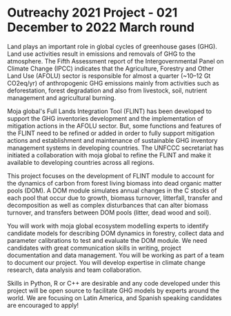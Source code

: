 # Outreachy 2021 Project - 021 December to 2022 March round

Land plays an important role in global cycles of greenhouse gases (GHG). Land use activities result in emissions and removals of GHG to the atmosphere. The Fifth Assessment report of the Intergovernmental Panel on Climate Change (IPCC) indicates that the Agriculture, Forestry and Other Land Use (AFOLU) sector is responsible for almost a quarter (~10–12 Gt CO2eq/yr) of anthropogenic GHG emissions mainly from activities such as deforestation, forest degradation and also from livestock, soil, nutrient management and agricultural burning.

Moja global's Full Lands Integration Tool (FLINT) has been developed to support the GHG inventories development and the implementation of mitigation actions in the AFOLU sector. But, some functions and features of the FLINT need to be refined or added in order to fully support mitigation actions and establishment and maintenance of sustainable GHG inventory management systems in developing countries. The UNFCCC secretariat has initiated a collaboration with moja global to refine the FLINT and make it available to developing countries across all regions.

This project focuses on the development of FLINT module to account for the dynamics of carbon from forest living biomass into dead organic matter pools (DOM). A DOM module simulates annual changes in the C stocks of each pool that occur due to growth, biomass turnover, litterfall, transfer and decomposition as well as complex disturbances that can alter biomass turnover, and transfers between DOM pools (litter, dead wood and soil).

You will work with moja global ecosystem modelling experts to identify candidate models for describing DOM dynamics in forestry, collect data and parameter calibrations to test and evaluate the DOM module. We need candidates with great communication skills in writing, project documentation and data management. You will be working as part of a team to document our project. You will develop expertise in climate change research, data analysis and team collaboration.

Skills in Python, R or C++ are desirable and any code developed under this project will be open source to facilitate GHG models by experts around the world. We are focusing on Latin America, and Spanish speaking candidates are encouraged to apply!
